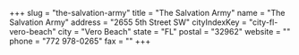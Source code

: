 +++
slug = "the-salvation-army"
title = "The Salvation Army"
name = "The Salvation Army"
address = "2655 5th Street SW"
cityIndexKey = "city-fl-vero-beach"
city = "Vero Beach"
state = "FL"
postal = "32962"
website = ""
phone = "772 978-0265"
fax = ""
+++
